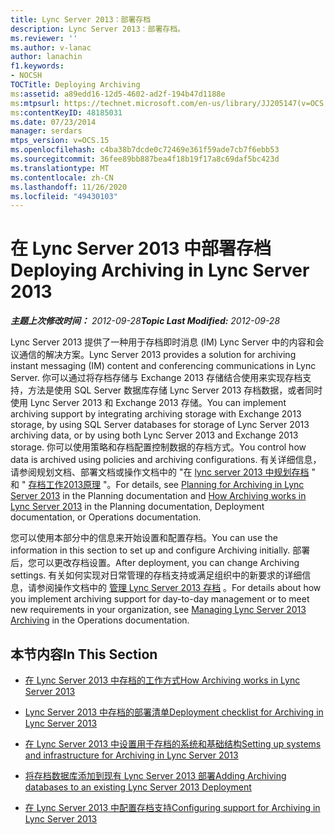 ```yaml
---
title: Lync Server 2013：部署存档
description: Lync Server 2013：部署存档。
ms.reviewer: ''
ms.author: v-lanac
author: lanachin
f1.keywords:
- NOCSH
TOCTitle: Deploying Archiving
ms:assetid: a89edd16-12d5-4602-ad2f-194b47d1188e
ms:mtpsurl: https://technet.microsoft.com/en-us/library/JJ205147(v=OCS.15)
ms:contentKeyID: 48185031
ms.date: 07/23/2014
manager: serdars
mtps_version: v=OCS.15
ms.openlocfilehash: c4ba38b7dcde0c72469e361f59ade7cb7f6ebb53
ms.sourcegitcommit: 36fee89bb887bea4f18b19f17a8c69daf5bc423d
ms.translationtype: MT
ms.contentlocale: zh-CN
ms.lasthandoff: 11/26/2020
ms.locfileid: "49430103"
---
```

# <a name="deploying-archiving-in-lync-server-2013"></a><span data-ttu-id="f1d8d-103">在 Lync Server 2013 中部署存档</span><span class="sxs-lookup"><span data-stu-id="f1d8d-103">Deploying Archiving in Lync Server 2013</span></span>

<div data-xmlns="http://www.w3.org/1999/xhtml">

<div class="topic" data-xmlns="http://www.w3.org/1999/xhtml" data-msxsl="urn:schemas-microsoft-com:xslt" data-cs="https://msdn.microsoft.com/">

<div data-asp="https://msdn2.microsoft.com/asp">



</div>

<div id="mainSection">

<div id="mainBody"><span data-ttu-id="f1d8d-104">

<span> </span></span><span class="sxs-lookup"><span data-stu-id="f1d8d-104">

<span> </span></span></span>

<span data-ttu-id="f1d8d-105">_**主题上次修改时间：** 2012-09-28_</span><span class="sxs-lookup"><span data-stu-id="f1d8d-105">_**Topic Last Modified:** 2012-09-28_</span></span>

<span data-ttu-id="f1d8d-106">Lync Server 2013 提供了一种用于存档即时消息 (IM) Lync Server 中的内容和会议通信的解决方案。</span><span class="sxs-lookup"><span data-stu-id="f1d8d-106">Lync Server 2013 provides a solution for archiving instant messaging (IM) content and conferencing communications in Lync Server.</span></span> <span data-ttu-id="f1d8d-107">你可以通过将存档存储与 Exchange 2013 存储结合使用来实现存档支持，方法是使用 SQL Server 数据库存储 Lync Server 2013 存档数据，或者同时使用 Lync Server 2013 和 Exchange 2013 存储。</span><span class="sxs-lookup"><span data-stu-id="f1d8d-107">You can implement archiving support by integrating archiving storage with Exchange 2013 storage, by using SQL Server databases for storage of Lync Server 2013 archiving data, or by using both Lync Server 2013 and Exchange 2013 storage.</span></span> <span data-ttu-id="f1d8d-108">你可以使用策略和存档配置控制数据的存档方式。</span><span class="sxs-lookup"><span data-stu-id="f1d8d-108">You control how data is archived using policies and archiving configurations.</span></span> <span data-ttu-id="f1d8d-109">有关详细信息，请参阅规划文档、部署文档或操作文档中的 "在 [lync server 2013 中规划存档](lync-server-2013-planning-for-archiving.md) " 和 " [存档工作2013原理](lync-server-2013-how-archiving-works.md) "。</span><span class="sxs-lookup"><span data-stu-id="f1d8d-109">For details, see [Planning for Archiving in Lync Server 2013](lync-server-2013-planning-for-archiving.md) in the Planning documentation and [How Archiving works in Lync Server 2013](lync-server-2013-how-archiving-works.md) in the Planning documentation, Deployment documentation, or Operations documentation.</span></span>

<span data-ttu-id="f1d8d-110">您可以使用本部分中的信息来开始设置和配置存档。</span><span class="sxs-lookup"><span data-stu-id="f1d8d-110">You can use the information in this section to set up and configure Archiving initially.</span></span> <span data-ttu-id="f1d8d-111">部署后，您可以更改存档设置。</span><span class="sxs-lookup"><span data-stu-id="f1d8d-111">After deployment, you can change Archiving settings.</span></span> <span data-ttu-id="f1d8d-112">有关如何实现对日常管理的存档支持或满足组织中的新要求的详细信息，请参阅操作文档中的 [管理 Lync Server 2013 存档](lync-server-2013-managing-archiving.md) 。</span><span class="sxs-lookup"><span data-stu-id="f1d8d-112">For details about how you implement archiving support for day-to-day management or to meet new requirements in your organization, see [Managing Lync Server 2013 Archiving](lync-server-2013-managing-archiving.md) in the Operations documentation.</span></span>

<div>

## <a name="in-this-section"></a><span data-ttu-id="f1d8d-113">本节内容</span><span class="sxs-lookup"><span data-stu-id="f1d8d-113">In This Section</span></span>

  - [<span data-ttu-id="f1d8d-114">在 Lync Server 2013 中存档的工作方式</span><span class="sxs-lookup"><span data-stu-id="f1d8d-114">How Archiving works in Lync Server 2013</span></span>](lync-server-2013-how-archiving-works.md)

  - [<span data-ttu-id="f1d8d-115">Lync Server 2013 中存档的部署清单</span><span class="sxs-lookup"><span data-stu-id="f1d8d-115">Deployment checklist for Archiving in Lync Server 2013</span></span>](lync-server-2013-deployment-checklist-for-archiving.md)

  - [<span data-ttu-id="f1d8d-116">在 Lync Server 2013 中设置用于存档的系统和基础结构</span><span class="sxs-lookup"><span data-stu-id="f1d8d-116">Setting up systems and infrastructure for Archiving in Lync Server 2013</span></span>](lync-server-2013-setting-up-systems-and-infrastructure-for-archiving.md)

  - [<span data-ttu-id="f1d8d-117">将存档数据库添加到现有 Lync Server 2013 部署</span><span class="sxs-lookup"><span data-stu-id="f1d8d-117">Adding Archiving databases to an existing Lync Server 2013 Deployment</span></span>](lync-server-2013-adding-archiving-databases-to-an-existing-lync-server-2013-deployment.md)

  - [<span data-ttu-id="f1d8d-118">在 Lync Server 2013 中配置存档支持</span><span class="sxs-lookup"><span data-stu-id="f1d8d-118">Configuring support for Archiving in Lync Server 2013</span></span>](lync-server-2013-configuring-support-for-archiving.md)

<span data-ttu-id="f1d8d-119"></div>

</div>

<span> </span>

</div>

</div>

</span><span class="sxs-lookup"><span data-stu-id="f1d8d-119"></div>

</div>

<span> </span>

</div>

</div>

</span></span></div>

